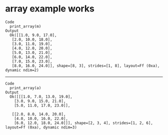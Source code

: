 # array example works

    Code
      print_array(m)
    Output
      Ok([[1.0, 9.0, 17.0],
       [2.0, 10.0, 18.0],
       [3.0, 11.0, 19.0],
       [4.0, 12.0, 20.0],
       [5.0, 13.0, 21.0],
       [6.0, 14.0, 22.0],
       [7.0, 15.0, 23.0],
       [8.0, 16.0, 24.0]], shape=[8, 3], strides=[1, 8], layout=Ff (0xa), dynamic ndim=2)

---

    Code
      print_array(a)
    Output
      Ok([[[1.0, 7.0, 13.0, 19.0],
        [3.0, 9.0, 15.0, 21.0],
        [5.0, 11.0, 17.0, 23.0]],
      
       [[2.0, 8.0, 14.0, 20.0],
        [4.0, 10.0, 16.0, 22.0],
        [6.0, 12.0, 18.0, 24.0]]], shape=[2, 3, 4], strides=[1, 2, 6], layout=Ff (0xa), dynamic ndim=3)

